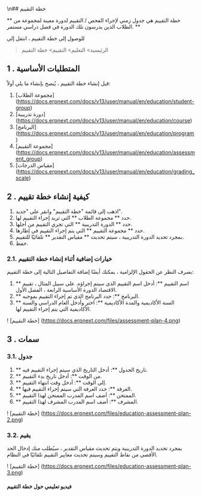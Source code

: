 \n## خطة التقييم

** خطة التقييم هي جدول زمني لإجراء الفحص / التقييم لدورة معينة لمجموعة من الطلاب الذين يدرسون تلك الدورة في فصل دراسي مستمر. **

للوصول إلى خطة التقييم ، انتقل إلى

> الرئيسية> التعليم> التقييم> خطة التقييم

## 1 \. المتطلبات الأساسية

قبل إنشاء خطة التقييم ، يُنصح بإنشاء ما يلي أولاً:

1. [مجموعة الطلاب] (https://docs.erpnext.com/docs/v13/user/manual/en/education/student-group)
2. [دورة تدريبية] (https://docs.erpnext.com/docs/v13/user/manual/en/education/course)
3. [البرنامج] (https://docs.erpnext.com/docs/v13/user/manual/en/education/program)
4. [مجموعة التقييم] (https://docs.erpnext.com/docs/v13/user/manual/en/education/assessment_group)
5. [مقياس الدرجات] (https://docs.erpnext.com/docs/v13/user/manual/en/education/grading_scale)

## 2 \. كيفية إنشاء خطة تقييم

1. اذهب إلى قائمة "خطة التقييم" وانقر على "جديد".
2. حدد ** مجموعة الطلاب ** التي تريد إجراء التقييم لها.
3. حدد ** الدورة التدريبية ** التي تجري التقييم من أجلها.
4. حدد ** مجموعة التقييم ** التي يتم إجراء التقييم في إطارها.
5. بمجرد تحديد الدورة التدريبية ، سيتم تحديث ** مقياس التقدير ** تلقائيًا للتقييم.
6. حفظ.

### 2.1. خيارات إضافية أثناء إنشاء خطة التقييم

بصرف النظر عن الحقول الإلزامية ، يمكنك أيضًا إضافة التفاصيل التالية إلى خطة التقييم:

1. ** اسم التقييم **: أدخل اسم التقييم الذي سيتم إجراؤه. على سبيل المثال ، تقييم الاقتصاد الدورة الأساسية الرابعة ، الفصل الأول.
2. ** البرنامج **: حدد البرنامج الذي تم إجراء التقييم بموجبه.
3. ** السنة الأكاديمية والمدة الأكاديمية **: اختر وأدخل العام الدراسي والسنة الأكاديمية التي يتم إجراء التقييم لها.

! [خطة التقييم] (https://docs.erpnext.com/files/assessment-plan-4.png)

## 3 \. سمات

### 3.1. جدول

1. ** تاريخ الجدول **: أدخل التاريخ الذي سيتم إجراء التقييم فيه.
2. ** من الوقت **: أدخل تاريخ بدء التقييم.
3. ** إلى الوقت **: أدخل وقت انتهاء التقييم.
4. ** الغرفة **: حدد الغرفة التي سيتم إجراء التقييم فيها.
5. ** الممتحن **: أضف اسم المدرب الممتحن لهذا التقييم.
6. ** المشرف **: أضف اسم المدرب المشرف لهذا التقييم.

! [خطة التقييم] (https://docs.erpnext.com/files/education-assessment-plan-2.png)

### 3.2. يقيم

بمجرد تحديد الدورة التدريبية ويتم تحديث مقياس التقدير ، سيُطلب منك إدخال الحد الأقصى من نقاط التقييم وسيتم تحديث معايير التقييم تلقائيًا في النظام.

! [خطة التقييم] (https://docs.erpnext.com/files/education-assessment-plan-3.png)

#### فيديو تعليمي حول خطة التقييم